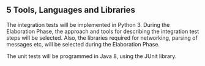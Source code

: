 ## 5 Tools, Languages and Libraries

The integration tests will be implemented in Python 3. During the Elaboration Phase, the approach and tools for describing the integration test steps will be selected. Also, the libraries required for networking, parsing of messages etc, will be selected during the Elaboration Phase.

The unit tests will be programmed in Java 8, using the JUnit library.